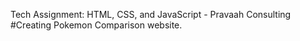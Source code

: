 Tech Assignment: HTML, CSS, and JavaScript - Pravaah Consulting
#Creating Pokemon Comparison website.
